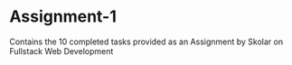 # Assignment-1
Contains the 10 completed tasks provided as an Assignment by Skolar on Fullstack Web Development
